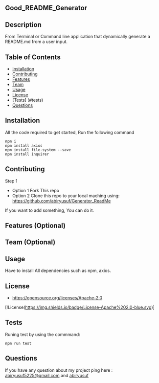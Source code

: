 ## Good_README_Generator

## Description 
From Terminal or Command line application that dynamically generate a README.md from a user input.

## Table of Contents


* [Installation](#installation)
* [Contributing](#contributing)
* [Features](#features)
* [Team](#team)
* [Usage](#usage)
* [License](#license)
* [Tests] (#tests)
* [Questions](#questions)

## Installation 
 All the code required to get started, Run the following command
 ```
npm i
npm install axios
npm install file-system --save
npm install inquirer
```
## Contributing 
 
 Step 1
 * Option 1
    Fork This repo
 * Option  2
    Clone this repo to your local maching using:  https://github.com/abiryusuf/Generator_ReadMe

 If you want to add something, You can do it.

 ## Features (Optional)   

 ## Team (Optional)

 ## Usage 

 Have to install All dependencies such as npm, axios. 

 ## License 
 * https://opensource.org/licenses/Apache-2.0

 [!License(https://img.shields.io/badge/License-Apache%202.0-blue.svg)]

 ## Tests 
  Runing test by using the commmand:
  ```
  npm run test

  ```

  ## Questions 

 If you have any question about my project ping here : abiryusuf5225@gmail.com and [abiryusuf](https://github.com/abiryusuf/Update_Portfolio) 
